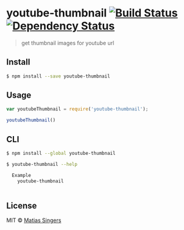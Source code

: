 # youtube-thumbnail [![Build Status](http://img.shields.io/travis/matiassingers/youtube-thumbnail.svg?style=flat-square)](https://travis-ci.org/matiassingers/youtube-thumbnail) [![Dependency Status](http://img.shields.io/gemnasium/matiassingers/youtube-thumbnail.svg?style=flat-square)](https://gemnasium.com/matiassingers/youtube-thumbnail)
> get thumbnail images for youtube url

## Install

```sh
$ npm install --save youtube-thumbnail
```


## Usage

```js
var youtubeThumbnail = require('youtube-thumbnail');

youtubeThumbnail()

```


## CLI

```sh
$ npm install --global youtube-thumbnail
```

```sh
$ youtube-thumbnail --help

  Example
    youtube-thumbnail
    
```


## License

MIT © [Matias Singers](http://mts.io)
